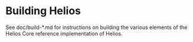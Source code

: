 Building Helios
================

See doc/build-*.md for instructions on building the various
elements of the Helios Core reference implementation of Helios.
